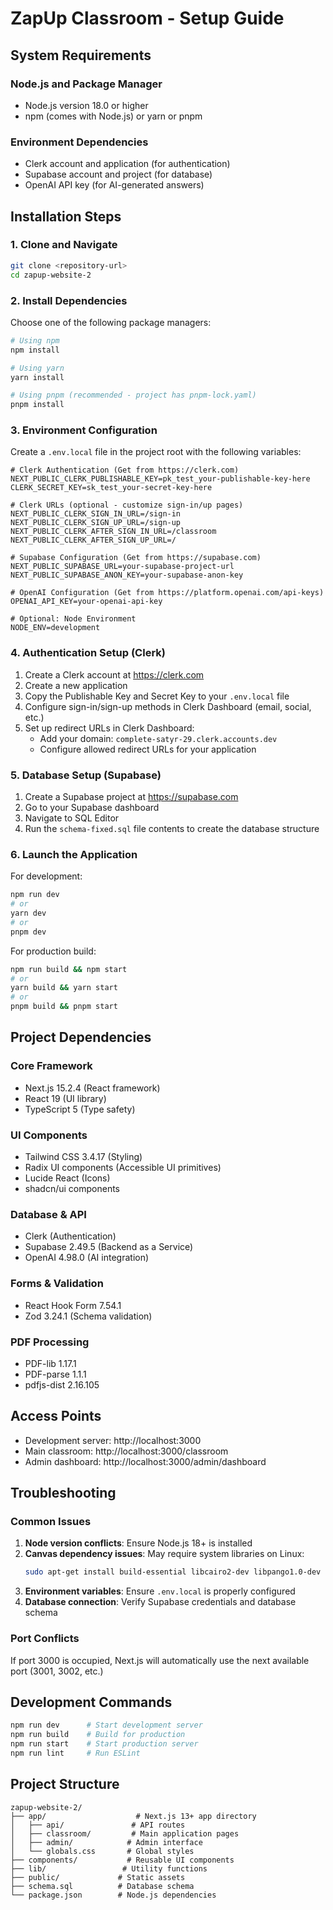 # ZapUp Classroom - Setup Guide

## System Requirements

### Node.js and Package Manager
- Node.js version 18.0 or higher
- npm (comes with Node.js) or yarn or pnpm

### Environment Dependencies
- Clerk account and application (for authentication)
- Supabase account and project (for database)
- OpenAI API key (for AI-generated answers)

## Installation Steps

### 1. Clone and Navigate
```bash
git clone <repository-url>
cd zapup-website-2
```

### 2. Install Dependencies
Choose one of the following package managers:

```bash
# Using npm
npm install

# Using yarn
yarn install

# Using pnpm (recommended - project has pnpm-lock.yaml)
pnpm install
```

### 3. Environment Configuration
Create a `.env.local` file in the project root with the following variables:

```env
# Clerk Authentication (Get from https://clerk.com)
NEXT_PUBLIC_CLERK_PUBLISHABLE_KEY=pk_test_your-publishable-key-here
CLERK_SECRET_KEY=sk_test_your-secret-key-here

# Clerk URLs (optional - customize sign-in/up pages)
NEXT_PUBLIC_CLERK_SIGN_IN_URL=/sign-in
NEXT_PUBLIC_CLERK_SIGN_UP_URL=/sign-up
NEXT_PUBLIC_CLERK_AFTER_SIGN_IN_URL=/classroom
NEXT_PUBLIC_CLERK_AFTER_SIGN_UP_URL=/

# Supabase Configuration (Get from https://supabase.com)
NEXT_PUBLIC_SUPABASE_URL=your-supabase-project-url
NEXT_PUBLIC_SUPABASE_ANON_KEY=your-supabase-anon-key

# OpenAI Configuration (Get from https://platform.openai.com/api-keys)
OPENAI_API_KEY=your-openai-api-key

# Optional: Node Environment
NODE_ENV=development
```

### 4. Authentication Setup (Clerk)
1. Create a Clerk account at https://clerk.com
2. Create a new application
3. Copy the Publishable Key and Secret Key to your `.env.local` file
4. Configure sign-in/sign-up methods in Clerk Dashboard (email, social, etc.)
5. Set up redirect URLs in Clerk Dashboard:
   - Add your domain: `complete-satyr-29.clerk.accounts.dev`
   - Configure allowed redirect URLs for your application

### 5. Database Setup (Supabase)
1. Create a Supabase project at https://supabase.com
2. Go to your Supabase dashboard
3. Navigate to SQL Editor
4. Run the `schema-fixed.sql` file contents to create the database structure

### 6. Launch the Application

For development:
```bash
npm run dev
# or
yarn dev
# or
pnpm dev
```

For production build:
```bash
npm run build && npm start
# or
yarn build && yarn start
# or
pnpm build && pnpm start
```

## Project Dependencies

### Core Framework
- Next.js 15.2.4 (React framework)
- React 19 (UI library)
- TypeScript 5 (Type safety)

### UI Components
- Tailwind CSS 3.4.17 (Styling)
- Radix UI components (Accessible UI primitives)
- Lucide React (Icons)
- shadcn/ui components

### Database & API
- Clerk (Authentication)
- Supabase 2.49.5 (Backend as a Service)
- OpenAI 4.98.0 (AI integration)

### Forms & Validation
- React Hook Form 7.54.1
- Zod 3.24.1 (Schema validation)

### PDF Processing
- PDF-lib 1.17.1
- PDF-parse 1.1.1
- pdfjs-dist 2.16.105

## Access Points

- Development server: http://localhost:3000
- Main classroom: http://localhost:3000/classroom
- Admin dashboard: http://localhost:3000/admin/dashboard

## Troubleshooting

### Common Issues

1. **Node version conflicts**: Ensure Node.js 18+ is installed
2. **Canvas dependency issues**: May require system libraries on Linux:
   ```bash
   sudo apt-get install build-essential libcairo2-dev libpango1.0-dev libjpeg-dev libgif-dev librsvg2-dev
   ```
3. **Environment variables**: Ensure `.env.local` is properly configured
4. **Database connection**: Verify Supabase credentials and database schema

### Port Conflicts
If port 3000 is occupied, Next.js will automatically use the next available port (3001, 3002, etc.)

## Development Commands

```bash
npm run dev      # Start development server
npm run build    # Build for production
npm run start    # Start production server
npm run lint     # Run ESLint
```

## Project Structure
```
zapup-website-2/
├── app/                    # Next.js 13+ app directory
│   ├── api/               # API routes
│   ├── classroom/         # Main application pages
│   ├── admin/            # Admin interface
│   └── globals.css       # Global styles
├── components/           # Reusable UI components
├── lib/                 # Utility functions
├── public/             # Static assets
├── schema.sql          # Database schema
└── package.json        # Node.js dependencies
``` 